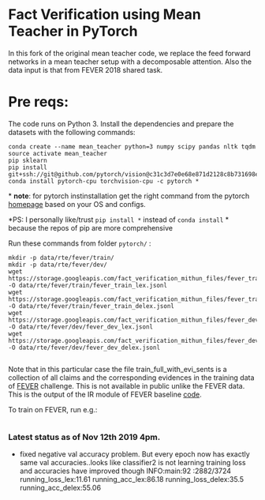 
# Fact Verification using Mean Teacher in PyTorch

In this fork of the original mean teacher code, we replace the feed forward networks in a mean teacher setup with 
 a decomposable attention. Also the data input is that from FEVER 2018 shared task.
 
# Pre reqs:
 
 The code runs on Python 3. Install the dependencies and prepare the datasets with the following commands:

```
conda create --name mean_teacher python=3 numpy scipy pandas nltk tqdm
source activate mean_teacher
pip sklearn
pip install git+ssh://git@github.com/pytorch/vision@c31c3d7e0e68e871d2128c8b731698ed3b11b119
conda install pytorch-cpu torchvision-cpu -c pytorch *
```
\* **note**: for pytorch instinstallation get the right command from the pytorch [homepage](https://pytorch.org/) based on your OS and configs.

*PS: I personally like/trust `pip install *` instead of `conda install` * because the repos of pip are more comprehensive


Run these commands from folder `pytorch/` :

```
mkdir -p data/rte/fever/train/
mkdir -p data/rte/fever/dev/
wget https://storage.googleapis.com/fact_verification_mithun_files/fever_train_lex_4labels.jsonl -O data/rte/fever/train/fever_train_lex.jsonl
wget https://storage.googleapis.com/fact_verification_mithun_files/fever_train_delex_oaner_4labels.jsonl -O data/rte/fever/train/fever_train_delex.jsonl
wget https://storage.googleapis.com/fact_verification_mithun_files/fever_dev_lex_4labels.jsonl -O data/rte/fever/dev/fever_dev_lex.jsonl
wget https://storage.googleapis.com/fact_verification_mithun_files/fever_dev_delex_oaner_split_4labels.jsonl -O data/rte/fever/dev/fever_dev_delex.jsonl
 

```
Note that in this particular case the file train_full_with_evi_sents is a collection of all claims and the corresponding
 evidences in the training data of [FEVER](http://fever.ai/) challenge. This is not available in public unlike the FEVER data. 
 This is the output of the IR module of FEVER baseline [code](http://fever.ai/task.html).

To train on FEVER, run e.g.:


``` python main.py
```

### Latest status as of Nov 12th 2019 4pm.
- fixed negative val accuracy problem. But every epoch now
has exactly same val accuracies..looks like classifier2 is not learning
training loss and accuracies have improved though
 INFO:main:92     :2882/3724      running_loss_lex:11.61      running_acc_lex:86.18   running_loss_delex:35.5     running_acc_delex:55.06